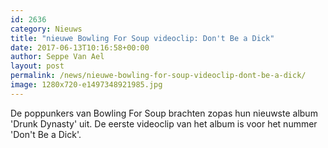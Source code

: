 ```yaml
---
id: 2636
category: Nieuws
title: "nieuwe Bowling For Soup videoclip: Don't Be a Dick"
date: 2017-06-13T10:16:58+00:00
author: Seppe Van Ael
layout: post
permalink: /news/nieuwe-bowling-for-soup-videoclip-dont-be-a-dick/
image: 1280x720-e1497348921985.jpg
---
```

De poppunkers van Bowling For Soup brachten zopas hun nieuwste album 'Drunk Dynasty' uit. De eerste videoclip van het album is voor het nummer 'Don't Be a Dick'.
